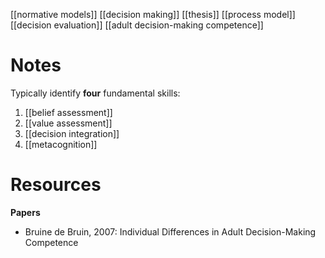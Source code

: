 [[normative models]]
[[decision making]]
[[thesis]]
[[process model]]
[[decision evaluation]]
[[adult decision-making competence]]
# Notes
Typically identify **four** fundamental skills:
1. [[belief assessment]]
2. [[value assessment]]
3. [[decision integration]]
4. [[metacognition]] 


# Resources
**Papers**
- Bruine de Bruin, 2007: Individual Differences in Adult Decision-Making Competence

